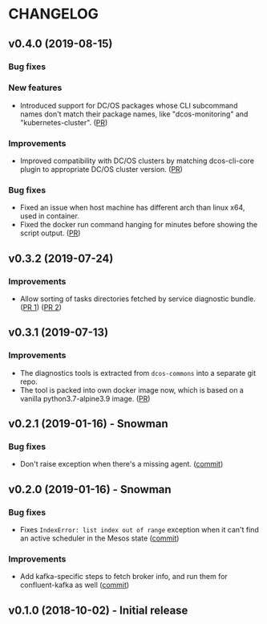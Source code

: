 # CHANGELOG

## v0.4.0 (2019-08-15)

### Bug fixes

### New features
   - Introduced support for DC/OS packages whose CLI subcommand names don't match their package names, like "dcos-monitoring" and "kubernetes-cluster".
   ([PR](https://github.com/mesosphere/dcos-sdk-service-diagnostics/pull/9))

### Improvements
   - Improved compatibility with DC/OS clusters by matching dcos-cli-core plugin to appropriate DC/OS cluster version.
   ([PR](https://github.com/mesosphere/dcos-sdk-service-diagnostics/pull/7))

### Bug fixes
   - Fixed an issue when host machine has different arch than linux x64, used in container.
   - Fixed the docker run command hanging for minutes before showing the script output.
   ([PR](https://github.com/mesosphere/dcos-sdk-service-diagnostics/pull/8/))

## v0.3.2 (2019-07-24)

### Improvements
   - Allow sorting of tasks directories fetched by service diagnostic bundle.
   ([PR 1](https://github.com/mesosphere/dcos-sdk-service-diagnostics/pull/4))
   ([PR 2](https://github.com/mesosphere/dcos-sdk-service-diagnostics/pull/6))

## v0.3.1 (2019-07-13)

### Improvements
   - The diagnostics tools is extracted from `dcos-commons` into a separate git repo.
   - The tool is packed into own docker image now, which is based on a vanilla python3.7-alpine3.9 image. 
     ([PR](https://github.com/mesosphere/dcos-sdk-service-diagnostics/pull/3))

## v0.2.1 (2019-01-16) - Snowman

### Bug fixes
   - Don't raise exception when there's a missing agent.
     ([commit](https://github.com/mesosphere/dcos-sdk-service-diagnostics/commit/36df8317c0d462da0f006541ce256f064f717d96))

## v0.2.0 (2019-01-16) - Snowman

### Bug fixes
   - Fixes `IndexError: list index out of range` exception when it can't find an
     active scheduler in the Mesos state
     ([commit](https://github.com/mesosphere/dcos-sdk-service-diagnostics/commit/ddb343271ebdc910d14206bc017118a64e9840a1))

### Improvements
   - Add kafka-specific steps to fetch broker info, and run them for
     confluent-kafka as well
     ([commit](https://github.com/mesosphere/dcos-sdk-service-diagnostics/commit/5da14f92d3fb714c3ecc7fd237f098d1753758de))

## v0.1.0 (2018-10-02) - Initial release
